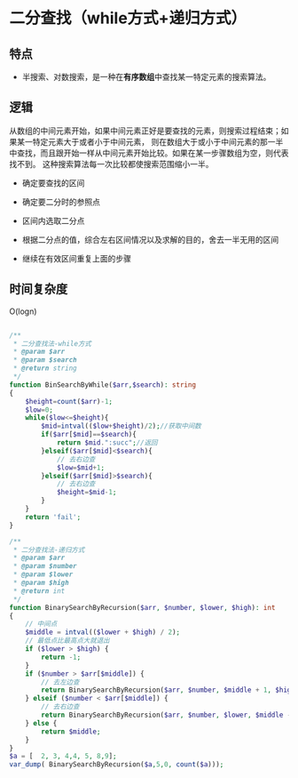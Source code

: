 # 二分查找（while方式+递归方式）

## 特点

- 半搜索、对数搜索，是一种在**有序数组**中查找某一特定元素的搜索算法。



## 逻辑

从数组的中间元素开始，如果中间元素正好是要查找的元素，则搜索过程结束；如果某一特定元素大于或者小于中间元素，
则在数组大于或小于中间元素的那一半中查找，而且跟开始一样从中间元素开始比较。如果在某一步骤数组为空，则代表找不到。
这种搜索算法每一次比较都使搜索范围缩小一半。

- 确定要查找的区间

- 确定要二分时的参照点

- 区间内选取二分点

- 根据二分点的值，综合左右区间情况以及求解的目的，舍去一半无用的区间

- 继续在有效区间重复上面的步骤

## 时间复杂度

O(logn)



```php

/**
 * 二分查找法-while方式
 * @param $arr
 * @param $search
 * @return string
 */
function BinSearchByWhile($arr,$search): string
{
    $height=count($arr)-1;
    $low=0;
    while($low<=$height){
        $mid=intval(($low+$height)/2);//获取中间数
        if($arr[$mid]==$search){
            return $mid.":succ";//返回
        }elseif($arr[$mid]<$search){
            // 去右边查
            $low=$mid+1;
        }elseif($arr[$mid]>$search){
            // 去右边查
            $height=$mid-1;
        }
    }
    return 'fail';
}

/**
 * 二分查找法-递归方式
 * @param $arr
 * @param $number
 * @param $lower
 * @param $high
 * @return int
 */
function BinarySearchByRecursion($arr, $number, $lower, $high): int
{
    // 中间点
    $middle = intval(($lower + $high) / 2);
    // 最低点比最高点大就退出
    if ($lower > $high) {
        return -1;
    }
    if ($number > $arr[$middle]) {
        // 去左边查
        return BinarySearchByRecursion($arr, $number, $middle + 1, $high);
    } elseif ($number < $arr[$middle]) {
        // 去右边查
        return BinarySearchByRecursion($arr, $number, $lower, $middle - 1);
    } else {
        return $middle;
    }
}
$a = [  2, 3, 4,4, 5, 8,9];
var_dump( BinarySearchByRecursion($a,5,0, count($a)));

```

